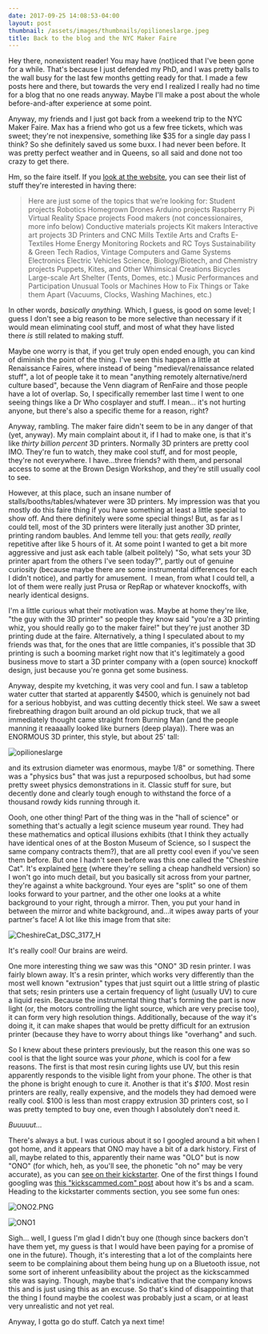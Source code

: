 ```yaml
---
date: 2017-09-25 14:08:53-04:00
layout: post
thumbnail: /assets/images/thumbnails/opilioneslarge.jpeg
title: Back to the blog and the NYC Maker Faire
---
```


Hey there, nonexistent reader! You may have (not)iced that I've been gone for a while. That's because I just defended my PhD, and I was pretty balls to the wall busy for the last few months getting ready for that. I made a few posts here and there, but towards the very end I realized I really had no time for a blog that no one reads anyway. Maybe I'll make a post about the whole before-and-after experience at some point.

Anyway, my friends and I just got back from a weekend trip to the NYC Maker Faire. Max has a friend who got us a few free tickets, which was sweet; they're not inexpensive, something like $35 for a single day pass I think? So she definitely saved us some buxx. I had never been before. It was pretty perfect weather and in Queens, so all said and done not too crazy to get there.

Hm, so the faire itself. If you [look at the website](https://makerfaire.com/new-york/call-for-makers/), you can see their list of stuff they're interested in having there:

> Here are just
> some
> of the topics that we’re looking for:
> Student projects
> Robotics
> Homegrown Drones
> Arduino projects
> Raspberry Pi
> Virtual Reality
> Space projects
> Food makers (not concessionaires, more info below)
> Conductive materials projects
> Kit makers
> Interactive art projects
> 3D Printers and CNC Mills
> Textile Arts and Crafts
> E-Textiles
> Home Energy Monitoring
> Rockets and RC Toys
> Sustainability & Green Tech
> Radios, Vintage Computers and Game Systems
> Electronics
> Electric Vehicles
> Science, Biology/Biotech, and Chemistry projects
> Puppets, Kites, and Other Whimsical Creations
> Bicycles
> Large-scale Art
> Shelter (Tents, Domes, etc.)
> Music Performances and Participation
> Unusual Tools or Machines
> How to Fix Things or Take them Apart (Vacuums, Clocks, Washing Machines, etc.)

In other words, *basically anything.* Which, I guess, is good on some level; I guess I don't see a big reason to be more selective than necessary if it would mean eliminating cool stuff, and most of what they have listed there *is* still related to making stuff.

Maybe one worry is that, if you get truly open ended enough, you can kind of diminish the point of the thing. I've seen this happen a little at Renaissance Faires, where instead of being "medieval/renaissance related stuff", a lot of people take it to mean "anything remotely alternative/nerd culture based", because the Venn diagram of RenFaire and those people have a lot of overlap. So, I specifically remember last time I went to one seeing things like a Dr Who cosplayer and stuff. I mean... it's not hurting anyone, but there's also a specific theme for a reason, right?

Anyway, rambling. The maker faire didn't seem to be in any danger of that (yet, anyway). My main complaint about it, if I had to make one, is that it's like *thirty billion percent* 3D printers. Normally 3D printers are pretty cool IMO. They're fun to watch, they make cool stuff, and for most people, they're not everywhere. I have...three friends? with them, and personal access to some at the Brown Design Workshop, and they're still usually cool to see.

However, at this place, such an insane number of stalls/booths/tables/whatever were 3D printers. My impression was that you mostly do this faire thing if you have something at least a little special to show off. And there definitely were some special things! But, as far as I could tell, most of the 3D printers were literally just another 3D printer, printing random baubles. And lemme tell you: that gets *really, really* repetitive after like 5 hours of it. At some point I wanted to get a bit more aggressive and just ask each table (albeit politely) "So, what sets your 3D printer apart from the others I've seen today?", partly out of genuine curiosity (because maybe there are some instrumental differences for each I didn't notice), and partly for amusement.  I mean, from what I could tell, a lot of them were really just Prusa or RepRap or whatever knockoffs, with nearly identical designs.

I'm a little curious what their motivation was. Maybe at home they're like, "the guy with the 3D printer" so people they know said "you're a 3D printing whiz, you should really go to the maker faire!" but they're just another 3D printing dude at the faire. Alternatively, a thing I speculated about to my friends was that, for the ones that are little companies, it's possible that 3D printing is such a booming market right now that it's legitimately a good business move to start a 3D printer company with a (open source) knockoff design, just because you're gonna get some business.

Anyway, despite my kvetching, it was very cool and fun. I saw a tabletop water cutter that started at apparently $4500, which is genuinely not bad for a serious hobbyist, and was cutting decently thick steel. We saw a sweet firebreathing dragon built around an old pickup truck, that we all immediately thought came straight from Burning Man (and the people manning it reaaaally looked like burners (deep playa)). There was an ENORMOUS 3D printer, this style, but about 25' tall:

![opilioneslarge](/assets/images/opilioneslarge.jpeg)

and its extrusion diameter was enormous, maybe 1/8" or something. There was a "physics bus" that was just a repurposed schoolbus, but had some pretty sweet physics demonstrations in it. Classic stuff for sure, but decently done and clearly tough enough to withstand the force of a thousand rowdy kids running through it.

Oooh, one other thing! Part of the thing was in the "hall of science" or something that's actually a legit science museum year round. They had these mathematics and optical illusions exhibits (that I think they actually have identical ones of at the Boston Museum of Science, so I suspect the same company contracts them?), that are all pretty cool even if you've seen them before. But one I hadn't seen before was this one called the "Cheshire Cat". It's explained [here](https://www.exploratorium.edu/snacks/cheshire-cat) (where they're selling a cheap handheld version) so I won't go into much detail, but you basically sit across from your partner, they're against a white background. Your eyes are "split" so one of them looks forward to your partner, and the other one looks at a white background to your right, through a mirror. Then, you put your hand in between the mirror and white background, and...it wipes away parts of your partner's face! A lot like this image from that site:

![CheshireCat_DSC_3177_H](/assets/images/cheshirecat_dsc_3177_h.jpg)

It's really cool! Our brains are weird.

One more interesting thing we saw was this "ONO" 3D resin printer. I was fairly blown away. It's a resin printer, which works very differently than the most well known "extrusion" types that just squirt out a little string of plastic that sets; resin printers use a certain frequency of light (usually UV) to cure a liquid resin. Because the instrumental thing that's forming the part is now light (or, the motors controlling the light source, which are very precise too), it can form very high resolution things. Additionally, because of the way it's doing it, it can make shapes that would be pretty difficult for an extrusion printer (because they have to worry about things like "overhang" and such.

So I knew about these printers previously, but the reason this one was so cool is that the light source was your *phone*, which is cool for a few reasons. The first is that most resin curing lights use UV, but this resin apparently responds to the visible light from your phone. The other is that the phone is bright enough to cure it. Another is that it's *$100*. Most resin printers are really, really expensive, and the models they had demoed were really cool. $100 is less than most crappy extrusion 3D printers cost, so I was pretty tempted to buy one, even though I absolutely don't need it.

*Buuuuut...*

There's always a but. I was curious about it so I googled around a bit when I got home, and it appears that ONO may have a bit of a dark history. First of all, maybe related to this, apparently their name was "OLO" but is now "ONO" (for which, heh, as you'll see, the phonetic "oh no" may be very accurate), as you can [see on their kickstarter](https://www.kickstarter.com/projects/olo3d/olo-the-first-ever-smartphone-3d-printer/description). One of the first things I found googling was [this "kickscammed.com" post](http://kickscammed.com/project/olo-3d-printer/#.WckJuMiGOUk) about how it's bs and a scam. Heading to the kickstarter comments section, you see some fun ones:

![ONO2.PNG](/assets/images/ono2.png)

![ONO1](/assets/images/ono1.png)

Sigh... well, I guess I'm glad I didn't buy one (though since backers don't have them yet, my guess is that I would have been paying for a promise of one in the future). Though, it's interesting that a lot of the complaints here seem to be complaining about them being hung up on a Bluetooth issue, not some sort of inherent unfeasibility about the project as the kickscammed site was saying. Though, maybe that's indicative that the company knows this and is just using this as an excuse. So that's kind of disappointing that the thing I found maybe the coolest was probably just a scam, or at least very unrealistic and not yet real.

Anyway, I gotta go do stuff. Catch ya next time!
